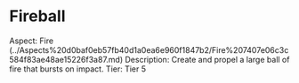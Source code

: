 # Fireball

Aspect: Fire (../Aspects%20d0baf0eb57fb40d1a0ea6e960f1847b2/Fire%207407e06c3c584f83ae48ae15226f3a87.md)
Description: Create and propel a large ball of fire that bursts on impact.
Tier: Tier 5
